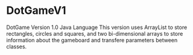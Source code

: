 # DotGameV1
DotGame Version 1.0 Java Language
This version uses ArrayList to store rectangles, circles and squares, and two bi-dimensional arrays to store information about the gameboard and transfere parameters between classes.
